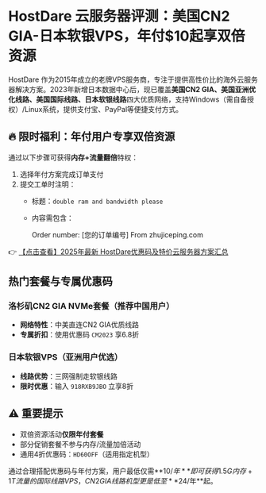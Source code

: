 # HostDare 云服务器评测：美国CN2 GIA-日本软银VPS，年付$10起享双倍资源

HostDare 作为2015年成立的老牌VPS服务商，专注于提供高性价比的海外云服务器解决方案。2023年新增日本数据中心后，现已覆盖**美国CN2 GIA、美国亚洲优化线路、美国国际线路、日本软银线路**四大优质网络，支持Windows（需自备授权）/Linux系统，提供支付宝、PayPal等便捷支付方式。

## 🔥 限时福利：年付用户专享双倍资源
通过以下步骤可获得**内存+流量翻倍**特权：
1. 选择年付方案完成订单支付
2. 提交工单时注明：
   - 标题：`double ram and bandwidth please`
   - 内容需包含：
      
     Order number: [您的订单编号]
     From zhujiceping.com
     

👉 [【点击查看】2025年最新 HostDare优惠码及特价云服务器方案汇总](https://bit.ly/hostdare)

## 热门套餐与专属优惠码
### 洛杉矶CN2 GIA NVMe套餐（推荐中国用户）
- **网络特性**：中美直连CN2 GIA优质线路
- **专属折扣**：使用优惠码 `CM2023` 享6.8折

### 日本软银VPS（亚洲用户优选）
- **线路优势**：三网强制走软银线路
- **限时优惠**：输入 `918RXB9JBO` 立享8折

## ⚠️ 重要提示
- 双倍资源活动**仅限年付套餐**
- 部分促销套餐不参与内存/流量加倍活动
- 通用4折优惠码：`HD60OFF`（适用指定机型）

通过合理搭配优惠码与年付方案，用户最低仅需**$10/年**即可获得1.5G内存+1T流量的国际线路VPS，CN2 GIA线路机型更是低至**$24/年**起。